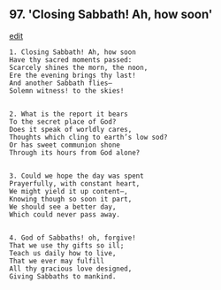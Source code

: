 
## 97.  'Closing Sabbath! Ah, how soon'
[edit](https://docs.google.com/document/d/1VSIgHUGHltxXObRBBuUGKxYxVBLGJYjH/edit?mode=html)



    1. Closing Sabbath! Ah, how soon
    Have thy sacred moments passed:
    Scarcely shines the morn, the noon,
    Ere the evening brings thy last!
    And another Sabbath flies—
    Solemn witness! to the skies!


    2. What is the report it bears
    To the secret place of God?
    Does it speak of worldly cares,
    Thoughts which cling to earth’s low sod?
    Or has sweet communion shone
    Through its hours from God alone?


    3. Could we hope the day was spent
    Prayerfully, with constant heart,
    We might yield it up content—,
    Knowing though so soon it part,
    We should see a better day,
    Which could never pass away.


    4. God of Sabbaths! oh, forgive!
    That we use thy gifts so ill;
    Teach us daily how to live,
    That we ever may fulfill
    All thy gracious love designed,
    Giving Sabbaths to mankind.

